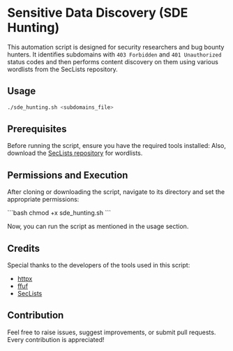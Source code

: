 # Sensitive Data Discovery (SDE Hunting)

This automation script is designed for security researchers and bug bounty hunters. It identifies subdomains with `403 Forbidden` and `401 Unauthorized` status codes and then performs content discovery on them using various wordlists from the SecLists repository.

## Usage

```bash
./sde_hunting.sh <subdomains_file>
```

## Prerequisites

Before running the script, ensure you have the required tools installed:
Also, download the [SecLists repository](https://github.com/danielmiessler/SecLists) for wordlists.

## Permissions and Execution

After cloning or downloading the script, navigate to its directory and set the appropriate permissions:

\```bash
chmod +x sde_hunting.sh
\```

Now, you can run the script as mentioned in the usage section.

## Credits

Special thanks to the developers of the tools used in this script:

- [httpx](https://github.com/projectdiscovery/httpx)
- [ffuf](https://github.com/ffuf/ffuf)
- [SecLists](https://github.com/danielmiessler/SecLists)

## Contribution

Feel free to raise issues, suggest improvements, or submit pull requests. Every contribution is appreciated!

